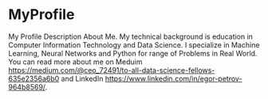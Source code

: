 # MyProfile
My Profile Description About Me.
My technical background is education in Computer Information Technology and Data Science. I specialize in Machine Learning, Neural Networks and Python for range of Problems in Real World. You can read more about me on Meduim https://medium.com/@ceo_72491/to-all-data-science-fellows-635e2356a6b0 and LinkedIn https://www.linkedin.com/in/egor-petrov-964b8569/.
